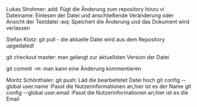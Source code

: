 Lukas Strohmer:
add: Fügt die Änderung zum  repository hinzu
vi Dateiname: Einlesen der Datei und anschließende Veränderung oder Ansicht der Textdatei 
:wq: Speichert die Änderung und das Dokument wird verlassen

Stefan Klotz:
git pull - die aktuelle Datei wird aus dem Repository upgedated!

git checkout master: man gelangt zur aktuellsten Version der Datei

git commit -m: man kann eine Änderung kommentieren

Moritz Schönthaler:
git push: Läd die bearbeitetet Datei hoch
git config --global user.name :Passt die Nutzerinformationen an,hier ist es der Name
git config --global user.email :Passt die Nutzerinformationen an,hier ist es die Email
